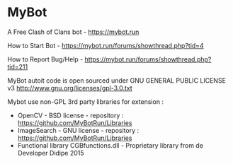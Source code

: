 # MyBot
A Free Clash of Clans bot - https://mybot.run

How to Start Bot - https://mybot.run/forums/showthread.php?tid=4

How to Report Bug/Help - https://mybot.run/forums/showthread.php?tid=211

MyBot autoit code is open sourced under GNU GENERAL PUBLIC LICENSE v3
http://www.gnu.org/licenses/gpl-3.0.txt

Mybot use non-GPL 3rd party libraries for extension : 
- OpenCV - BSD license - repository : https://github.com/MyBotRun/Libraries
- ImageSearch - GNU license - repository : https://github.com/MyBotRun/Libraries
- Functional library CGBfunctions.dll - Proprietary library from de Developer Didipe 2015
